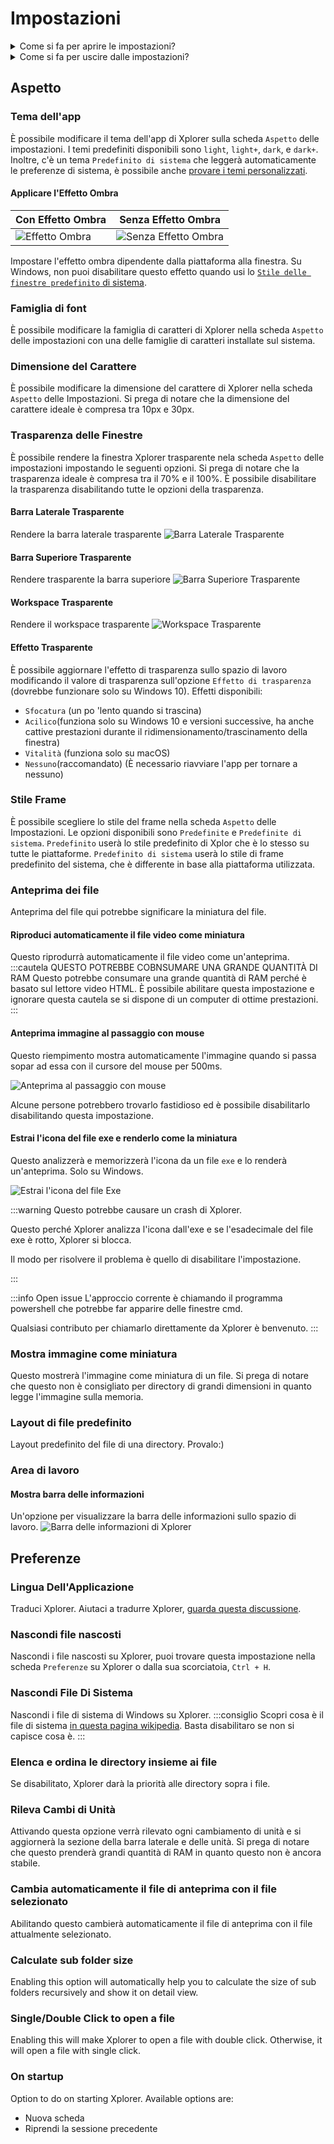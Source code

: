 # Impostazioni

<details>
<summary>
Come si fa per aprire le impostazioni?
</summary>
Puoi aprire le impostazioni su Xplorer facendo clic sul pulsante `Impostazioni` in basso a sinistra di Xplorer.

![Impostazioni](/img/docs/settings.webp)

</details> <details>
<summary>
Come si fa per uscire dalle impostazioni?
</summary>
È possibile uscire da Impostazioni su Xplorer cliccando sulla sinistra superiore di Xplorer.

![Impostazioni](/img/docs/exit-settings.webp)

</details>

## Aspetto

### Tema dell'app

È possibile modificare il tema dell'app di Xplorer sulla scheda `Aspetto` delle impostazioni. I temi predefiniti disponibili sono `light`, `light+`, `dark`, e `dark+`. Inoltre, c'è un tema `Predefinito di sistema` che leggerà automaticamente le preferenze di sistema, è possibile anche [provare i temi personalizzati](/docs/Extensions/theme/).

#### Applicare l'Effetto Ombra

| Con Effetto Ombra                              | Senza Effetto Ombra                                     |
| ---------------------------------------------- | ------------------------------------------------------- |
| ![Effetto Ombra](/img/docs/shadow-effect.webp) | ![Senza Effetto Ombra](/img/docs/no-shadow-effect.webp) |

Impostare l'effetto ombra dipendente dalla piattaforma alla finestra. Su Windows, non puoi disabilitare questo effetto quando usi lo [`Stile delle finestre predefinito` di sistema](#frame-style).

### Famiglia di font

È possibile modificare la famiglia di caratteri di Xplorer nella scheda `Aspetto` delle impostazioni con una delle famiglie di caratteri installate sul sistema.

### Dimensione del Carattere

È possibile modificare la dimensione del carattere di Xplorer nella scheda `Aspetto` delle Impostazioni. Si prega di notare che la dimensione del carattere ideale è compresa tra 10px e 30px.

### Trasparenza delle Finestre

È possibile rendere la finestra Xplorer trasparente nela scheda `Aspetto` delle impostazioni impostando le seguenti opzioni. Si prega di notare che la trasparenza ideale è compresa tra il 70% e il 100%. È possibile disabilitare la trasparenza disabilitando tutte le opzioni della trasparenza.

#### Barra Laterale Trasparente

Rendere la barra laterale trasparente ![Barra Laterale Trasparente](/img/docs/transparent-sidebar.webp)

#### Barra Superiore Trasparente

Rendere trasparente la barra superiore ![Barra Superiore Trasparente](/img/docs/transparent-topbar.webp)

#### Workspace Trasparente

Rendere il workspace trasparente ![Workspace Trasparente](/img/docs/transparent-workspace.webp)

#### Effetto Trasparente

È possibile aggiornare l'effetto di trasparenza sullo spazio di lavoro modificando il valore di trasparenza sull'opzione `Effetto di trasparenza` (dovrebbe funzionare solo su Windows 10). Effetti disponibili:

-   `Sfocatura` (un po 'lento quando si trascina)
-   `Acilico`(funziona solo su Windows 10 e versioni successive, ha anche cattive prestazioni durante il ridimensionamento/trascinamento della finestra)
-   `Vitalità` (funziona solo su macOS)
-   `Nessuno`(raccomandato) (È necessario riavviare l'app per tornare a nessuno)

### Stile Frame

È possibile scegliere lo stile del frame nella scheda `Aspetto` delle Impostazioni. Le opzioni disponibili sono `Predefinite` e `Predefinite di sistema`. `Predefinito` userà lo stile predefinito di Xplor che è lo stesso su tutte le piattaforme. `Predefinito di sistema` userà lo stile di frame predefinito del sistema, che è differente in base alla piattaforma utilizzata.

### Anteprima dei file

Anteprima del file qui potrebbe significare la miniatura del file.

#### Riproduci automaticamente il file video come miniatura

Questo riprodurrà automaticamente il file video come un'anteprima. :::cautela QUESTO POTREBBE COBNSUMARE UNA GRANDE QUANTITÀ DI RAM
Questo potrebbe consumare una grande quantità di RAM perché è basato sul lettore video HTML.
È possibile abilitare questa impostazione e ignorare questa cautela se si dispone di un computer di ottime prestazioni.
:::

#### Anteprima immagine al passaggio con mouse

Questo riempimento mostra automaticamente l'immagine quando si passa sopar ad essa con il cursore del mouse per 500ms.

![Anteprima al passaggio con mouse](/img/docs/preview-on-hover.webp)

Alcune persone potrebbero trovarlo fastidioso ed è possibile disabilitarlo disabilitando questa impostazione.

#### Estrai l'icona del file exe e renderlo come la miniatura

Questo analizzerà e memorizzerà l'icona da un file `exe` e lo renderà un'anteprima. Solo su Windows.

![Estrai l'icona del file Exe](/img/docs/extract-exe-icon.webp)

:::warning Questo potrebbe causare un crash di Xplorer.

Questo perché Xplorer analizza l'icona dall'exe e se l'esadecimale del file exe è rotto, Xplorer si blocca.

Il modo per risolvere il problema è quello di disabilitare l'impostazione.

:::

:::info Open issue L'approccio corrente è chiamando il programma powershell che potrebbe far apparire delle finestre cmd.

Qualsiasi contributo per chiamarlo direttamente da Xplorer è benvenuto. :::

### Mostra immagine come miniatura

Questo mostrerà l'immagine come miniatura di un file. Si prega di notare che questo non è consigliato per directory di grandi dimensioni in quanto legge l'immagine sulla memoria.

### Layout di file predefinito

Layout predefinito del file di una directory. Provalo:)

### Area di lavoro

#### Mostra barra delle informazioni

Un'opzione per visualizzare la barra delle informazioni sullo spazio di lavoro. ![Barra delle informazioni di Xplorer](/img/docs/infobar.webp)

## Preferenze

### Lingua Dell'Applicazione

Traduci Xplorer. Aiutaci a tradurre Xplorer, [guarda questa discussione](https://github.com/kimlimjustin/xplorer/discussions/30).

### Nascondi file nascosti

Nascondi i file nascosti su Xplorer, puoi trovare questa impostazione nella scheda `Preferenze` su Xplorer o dalla sua scorciatoia, `Ctrl + H`.

### Nascondi File Di Sistema

Nascondi i file di sistema di Windows su Xplorer. :::consiglio Scopri cosa è il file di sistema [in questa pagina wikipedia](https://en.wikipedia.org/wiki/System_file). Basta disabilitaro se non si capisce cosa è. :::

### Elenca e ordina le directory insieme ai file

Se disabilitato, Xplorer darà la priorità alle directory sopra i file.

### Rileva Cambi di Unità

Attivando questa opzione verrà rilevato ogni cambiamento di unità e si aggiornerà la sezione della barra laterale e delle unità. Si prega di notare che questo prenderà grandi quantità di RAM in quanto questo non è ancora stabile.

### Cambia automaticamente il file di anteprima con il file selezionato

Abilitando questo cambierà automaticamente il file di anteprima con il file attualmente selezionato.

### Calculate sub folder size

Enabling this option will automatically help you to calculate the size of sub folders recursively and show it on detail view.

### Single/Double Click to open a file

Enabling this will make Xplorer to open a file with double click. Otherwise, it will open a file with single click.

### On startup

Option to do on starting Xplorer. Available options are:

-   Nuova scheda
-   Riprendi la sessione precedente
